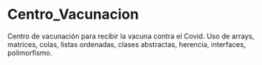 # Centro_Vacunacion
Centro de vacunación para recibir la vacuna contra el Covid. Uso de arrays, matrices, colas, listas ordenadas,  clases abstractas, herencia, interfaces, polimorfismo.
